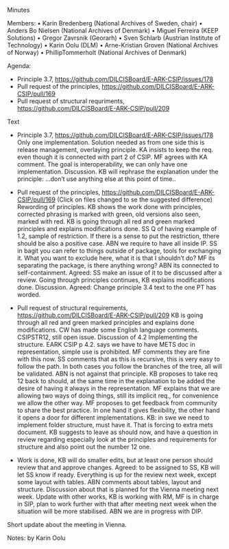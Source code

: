 Minutes

Members: 
•	Karin Bredenberg (National Archives of Sweden, chair)
•	Anders Bo Nielsen (National Archives of Denmark)
•	Miguel Ferreira (KEEP Solutions)
•	Gregor Zavrsnik (Georarh)
•	Sven Schlarb (Austrian Institute of Technology)
•	Karin Oolu (DLM)
•	Arne-Kristian Groven (National Archives of Norway)
•	PhillipTommerholt (National Archives of Denmark)

Agenda: 
- Principle 3.7, https://github.com/DILCISBoard/E-ARK-CSIP/issues/178
- Pull request of the principles, https://github.com/DILCISBoard/E-ARK-CSIP/pull/169  
- Pull request of structural requriments, https://github.com/DILCISBoard/E-ARK-CSIP/pull/209

Text
- Principle 3.7, https://github.com/DILCISBoard/E-ARK-CSIP/issues/178
Only one implementation. Solution needed as from one side this is release management, overlaying principle. KA insists to keep the req. even though it is connected with part 2 of CSIP. MF agrees with KA comment. The goal is interoperability, we can only have one implementation. Discussion. 
KB will rephrase the explanation under the principle: …don’t use anything else at this point of time.. 

- Pull request of the principles, https://github.com/DILCISBoard/E-ARK-CSIP/pull/169  (Click on files changed to se the suggested difference)
Rewording of principles. KB shows the work done with principles, corrected phrasing is marked with green, old versions also seen, marked with red. KB is going through all red and green marked principles and explains modifications done. SS Q of having example of 1.2, sample of restriction. If there is a sense to put the restriction, tthere should be also a positive case. ABN we require to have all inside IP. SS in bagit you can refer to things outside of package, tools for exchanging it. What you want to exclude here, what it is that I shouldn’t do? MF its separating the package, is there anything wrong? ABN its connected to self-containment. Agreed: SS make an issue of it to be discussed after a review. 
Going through principles continues, KB explains modifications done. Discussion. Agreed: Change principle 3.4 text to the one PT has worded.

- Pull request of structural requirements, https://github.com/DILCISBoard/E-ARK-CSIP/pull/209 
KB is going through all red and green marked principles and explains done  modifications. CW has made some English language comments. 
CSIPSTR12,  still open issue. Discussion of 4.2 Implementing the structure. EARK CSIP p 4.2. says we have to have METS doc in representation, simple use is prohibited. MF comments they are fine with this now. SS comments that as this is recursive, this is very easy to follow the path. In both cases you follow the branches of the tree, all will be validated. ABN is not against that principle. KB proposes to take req 12 back to should, at the same time in the explanation to be added the desire of having it always in the representation. MF explains that we are allowing two ways of doing things, still its implicit req., for convenience we allow the other way. MF proposes to get feedback from community to share the best practice. In one hand it gives flexibility, the other hand it opens a door for different implementations. KB: in swe we need to implement folder structure, must have it. That is forcing to extra mets document. KB suggests to leave as should now, and have a question in review regarding especially look at the principles and requirements for structure and also point out the number 12 one.

- Work is done, KB will do smaller edits, but at least one person should review that and approve changes. Agreed: to be assigned to SS, KB will let SS know if ready. 
Everything is up for the review next week, except some layout with tables. ABN comments about tables, layout and structure. Discussion about that is planned for the Vienna meeting next week. 
Update with other works, KB is working with RM, MF is in charge in SIP, plan to work further with that after meeting next week when the situation will be more stabilised. ABN we are in progress with DIP. 

Short update about the meeting in Vienna. 

Notes: by Karin Oolu

